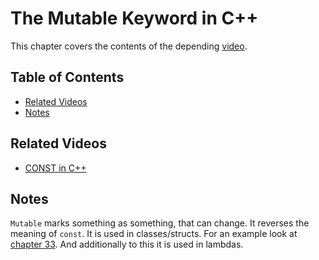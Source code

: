 # The Mutable Keyword in C++

This chapter covers the contents of the depending [video](https://www.youtube.com/watch?v=bP9z3H3cVMY&list=PLlrATfBNZ98dudnM48yfGUldqGD0S4FFb&index=35).

## Table of Contents
  - [Related Videos](#related-videos)
  - [Notes](#notes)

## Related Videos
- [CONST in C++](https://www.youtube.com/watch?v=4fJBrditnJU&list=PLlrATfBNZ98dudnM48yfGUldqGD0S4FFb&index=33)

## Notes
`Mutable` marks something as something, that can change. It reverses the meaning of `const`. It is used in classes/structs. For an example look at [chapter 33](33.md). And additionally to this it is used in lambdas.

